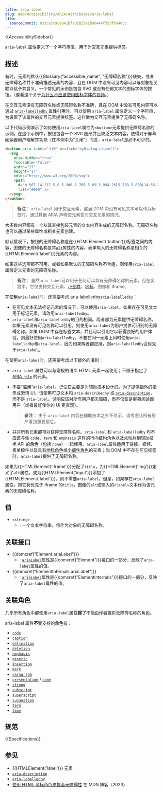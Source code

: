 ```yaml
---
title: aria-label
slug: Web/Accessibility/ARIA/Attributes/aria-label
l10n:
  sourceCommit: 019ca5c9ce641bfa02825e1ba0444f35dfb646cc
---
```


{{AccessibilitySidebar}}

`aria-label` 属性定义了一个字符串值，用于为交互元素提供标签。

## 描述

有时，元素的默认{{Glossary("accessible_name", "无障碍名称")}}缺失，或者无障碍名称并不准确描述元素的内容，且在 DOM 中没有可见内容可以与对象相关联以赋予其含义。一个常见的示例是包含 SVG 或没有任何文本的图标字体的按钮。（查看这个关于[为什么不应该使用图标字体的视频](https://www.youtube.com/watch?v=9xXBYcWgCHA)。）

在交互元素没有无障碍名称或无障碍名称不准确，且在 DOM 中没有可见内容可以通过 [`aria-labelledby`](/zh-CN/docs/Web/Accessibility/ARIA/Attributes/aria-labelledby) 属性引用时，可以使用 `aria-label` 属性定义一个字符串，为设置了该属性的交互元素提供标签。这样做为交互元素提供了无障碍名称。

以下代码示例演示了如何使用`aria-label`属性为`<button>`元素提供无障碍名称的示例。在这个示例中，按钮包含一个 SVG 图形并且缺乏文本内容，使得对于屏幕阅读器用户理解其功能（在本例中为“关闭”）而言，`aria-label`是必不可少的。

```html
<button aria-label="关闭" onclick="myDialog.close()">
  <svg
    aria-hidden="true"
    focusable="false"
    width="17"
    height="17"
    xmlns="http://www.w3.org/2000/svg">
    <path
      d="m.967 14.217 5.8-5.906-5.765-5.89L3.094.26l5.783 5.888L14.66.26l2.092 2.162-5.766 5.889 5.801 5.906-2.092 2.162-5.818-5.924-5.818 5.924-2.092-2.162Z"
      fill="#000" />
  </svg>
</button>
```

> **备注：** `aria-label` 用于交互元素，或当 DOM 中没有可见文本可以作为标签时，通过其他 ARIA 声明使元素变为交互元素的情况。

大多数内容都有一个从其直接包装元素的文本内容生成的无障碍名称。无障碍名称也可以通过某些属性或相关元素创建。

默认情况下，按钮的无障碍名称是在{{HTMLElement('button')}}标签之间的内容，图像的无障碍名称是其[`alt`](/zh-CN/docs/Web/HTML/Element/img#alt)属性的内容，表单输入的无障碍名称是相关的{{HTMLElement('label')}}元素的内容。

如果这些选项都不可用，或者如果默认的无障碍名称不合适，则使用`aria-label`属性定义元素的无障碍名称。

> **备注：** 虽然`aria-label`可以用于任何可以具有无障碍名称的元素，但在实践中，它仅支持交互元素、[小部件](/zh-CN/docs/Web/Accessibility/ARIA/Roles#2._widget_roles)、[地标](/zh-CN/docs/Web/Accessibility/ARIA/Roles#3._landmark_roles)、图像和 iframe。

在使用`aria-label`时，还需要考虑 aria-labelledby[`aria-labelledby`](/zh-CN/docs/Web/Accessibility/ARIA/Attributes/aria-labelledby)：

- 在可见文本无法标记元素的情况下，可以使用`aria-label`。如果存在可见文本用于标记元素，请改用`aria-labelledby`。
- `aria-label`和`aria-labelledby`的目的相同。两者都为元素提供无障碍名称。如果元素没有可见名称可以引用，则使用`aria-label`为用户提供可识别的无障碍名称。如果 DOM 中存在标签文本，并且可以引用它以获得良好的用户体验，则最好使用`aria-labelledby`。不要在同一元素上同时使用`aria-labelledby`和`aria-label`，因为如果两者都应用，则`aria-labelledby`会优先于`aria-label`。

在使用`aria-label`时，还需要考虑以下额外的准则：

- `aria-label` 属性可以与常规的语义 HTML 元素一起使用；不限于指定了 [ARIA `role`](/zh-CN/docs/Web/Accessibility/ARIA/Roles) 的元素。

- 不要“滥用”`aria-label`。记住它主要是为辅助技术设计的。为了提供额外的指示或澄清 UI，请使用可见文本和 `aria-describedby` 或 [`aria-description`](/zh-CN/docs/Web/Accessibility/ARIA/Attributes/aria-description)，而不是 `aria-label`。说明应该对所有用户都无障碍，而不仅仅是屏幕阅读器用户（或者最好使你的 UI 更直观）。

  > **备注：** 由于 `aria-label` 内容在辅助技术之外不显示，请考虑让所有用户看到重要信息。

- 并非所有元素都可以获得无障碍名称。`aria-label` 和 `aria-labelledby` 均不应该与像 `code`、`term` 和 `emphasis` 这样的行内结构角色以及未映射到辅助技术 API 的角色（包括 `none`）一起使用。`aria-label`属性适用于链接、视频、表单控件以及具有[地标角色](/zh-CN/docs/Web/Accessibility/ARIA/Roles#3._landmark_roles)或[小部件角色](/zh-CN/docs/Web/Accessibility/ARIA/Roles#2._widget_roles)的元素；当 DOM 中不存在可见标签时，`aria-label`提供了无障碍名称。

如果为{{HTMLElement('iframe')}}分配了`title`，为{{HTMLElement('img')}}定义了`alt`属性，或为{{HTMLElement('input')}}添加了{{HTMLElement('label')}}，则不需要`aria-label`。但是，如果存在`aria-label`属性，则它将优先于 iframe 的`title`，图像的`alt`或输入的`<label>`文本作为该元素的无障碍名称。

## 值

- `<string>`
  - : 一个文本字符串，将作为对象的无障碍名称。

## 关联接口

- {{domxref("Element.ariaLabel")}}
  - : [`ariaLabel`](/zh-CN/docs/Web/API/Element/ariaLabel)属性是{{domxref("Element")}}接口的一部分，反映了`aria-label`属性的值。
- {{domxref("ElementInternals.ariaLabel")}}
  - : [`ariaLabel`](/zh-CN/docs/Web/API/Element/ariaLabel)属性是{{domxref("ElementInternals")}}接口的一部分，反映了`aria-label`属性的值。

## 关联角色

几乎所有角色中都使用`aria-label`属性**除了**不能由作者提供无障碍名称的角色。

aria-label 属性**不**受支持的角色有：

- [`code`](/zh-CN/docs/Web/Accessibility/ARIA/Roles/structural_roles)
- [`caption`](/zh-CN/docs/Web/Accessibility/ARIA/Roles/structural_roles)
- [`definition`](/zh-CN/docs/Web/Accessibility/ARIA/Roles/structural_roles)
- [`deletion`](/zh-CN/docs/Web/Accessibility/ARIA/Roles/structural_roles)
- [`emphasis`](/zh-CN/docs/Web/Accessibility/ARIA/Roles/structural_roles)
- [`generic`](/zh-CN/docs/Web/Accessibility/ARIA/Roles/generic_role)
- [`insertion`](/zh-CN/docs/Web/Accessibility/ARIA/Roles/structural_roles)
- [`mark`](/zh-CN/docs/Web/Accessibility/ARIA/Roles/mark_role)
- [`paragraph`](/zh-CN/docs/Web/Accessibility/ARIA/Roles/structural_roles)
- [`presentation`](/zh-CN/docs/Web/Accessibility/ARIA/Roles/presentation_role) / [`none`](/zh-CN/docs/Web/Accessibility/ARIA/Roles/none_role)
- [`strong`](/zh-CN/docs/Web/Accessibility/ARIA/Roles/structural_roles)
- [`subscript`](/zh-CN/docs/Web/Accessibility/ARIA/Roles/structural_roles)
- [`superscript`](/zh-CN/docs/Web/Accessibility/ARIA/Roles/structural_roles)
- [`suggestion`](/zh-CN/docs/Web/Accessibility/ARIA/Roles/suggestion_role)
- [`term`](/zh-CN/docs/Web/Accessibility/ARIA/Roles/term_role)
- [`time`](/zh-CN/docs/Web/Accessibility/ARIA/Roles/structural_roles)

## 规范

{{Specifications}}

## 参见

- {{HTMLElement('label')}} 元素
- [`aria-description`](/zh-CN/docs/Web/Accessibility/ARIA/Attributes/aria-description)
- [`aria-labelledby`](/zh-CN/docs/Web/Accessibility/ARIA/Attributes/aria-labelledby)
- [使用 HTML 地标角色来提高无障碍性](/en-US/blog/aria-accessibility-html-landmark-roles/) 在 MDN 博客（2023）
